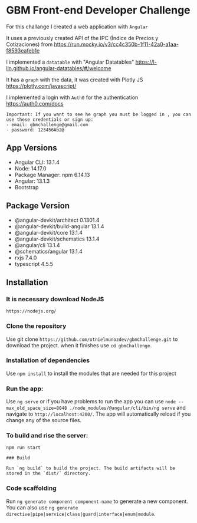 # GBM Front-end Developer Challenge

For this challange I created a web application with `Angular`


It uses a previously created API of the IPC (Índice de Precios y Cotizaciones) from https://run.mocky.io/v3/cc4c350b-1f11-42a0-a1aa-f8593eafeb1e


I implemented a `datatable` with "Angular Datatables" https://l-lin.github.io/angular-datatables/#/welcome


It has a `graph` with the data, it was created with Plotly JS https://plotly.com/javascript/


I implemented a login with `Auth0` for the authentication https://auth0.com/docs
```shell
Important: If you want to see he graph you must be logged in , you can use these credentials or sign up:
- email: gbmchallenge@gmail.com
- password: 123456Ab2@
```


## App Versions
- Angular CLI: 13.1.4
- Node: 14.17.0
- Package Manager: npm 6.14.13
- Angular: 13.1.3
- Bootstrap

Package                         Version
---------------------------------------------------------
- @angular-devkit/architect       0.1301.4
- @angular-devkit/build-angular   13.1.4
- @angular-devkit/core            13.1.4
- @angular-devkit/schematics      13.1.4
- @angular/cli                    13.1.4
- @schematics/angular             13.1.4
- rxjs                            7.4.0
- typescript                      4.5.5

## Installation

### It is necessary download NodeJS
```shell
https://nodejs.org/
```
### Clone the repository

Use git clone `https://github.com/otnielmunozdev/gbmChallenge.git` to download the project.
when it finishes use `cd gbmChallenge`.

### Installation of dependencies

Use `npm install` to install the modules that are needed for this project

###  Run the app:

Use `ng serve` or if you have problems to run the app you can use 
`node --max_old_space_size=8048 ./node_modules/@angular/cli/bin/ng serve` and navigate to `http://localhost:4200/`. 
The app will automatically reload if you change any of the source files. 

### To build and rise the server:
```shell
npm run start

### Build

Run `ng build` to build the project. The build artifacts will be stored in the `dist/` directory.
```

### Code scaffolding

Run `ng generate component component-name` to generate a new component. You can also use `ng generate directive|pipe|service|class|guard|interface|enum|module`.



